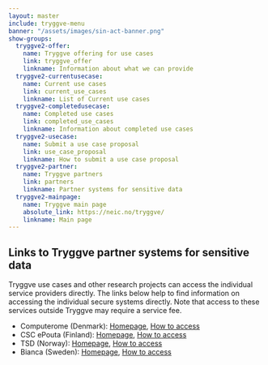 ```yaml
---
layout: master
include: tryggve-menu
banner: "/assets/images/sin-act-banner.png"
show-groups:
  tryggve2-offer:
    name: Tryggve offering for use cases
    link: tryggve_offer
    linkname: Information about what we can provide
  tryggve2-currentusecase:
    name: Current use cases
    link: current_use_cases
    linkname: List of Current use cases
  tryggve2-completedusecase:
    name: Completed use cases
    link: completed_use_cases
    linkname: Information about completed use cases
  tryggve2-usecase:
    name: Submit a use case proposal
    link: use_case_proposal
    linkname: How to submit a use case proposal
  tryggve2-partner:
    name: Tryggve partners
    link: partners
    linkname: Partner systems for sensitive data
  tryggve2-mainpage:
    name: Tryggve main page
    absolute_link: https://neic.no/tryggve/
    linkname: Main page
---
```


## Links to Tryggve partner systems for sensitive data
Tryggve use cases and other research projects can access the individual service providers directly. The links below help to find information on accessing the individual secure systems directly. Note that access to these services outside Tryggve may require a service fee.

* Computerome (Denmark):
  [Homepage](https://www.computerome.dk/),
  [How to access](https://www.computerome.dk/display/CW/Getting+Started+-+new+users)
* CSC ePouta (Finland):
  [Homepage](https://research.csc.fi/epouta),
  [How to access](https://research.csc.fi/epouta)
* TSD (Norway):
  [Homepage](http://www.uio.no/english/services/it/research/storage/sensitive-data/index.html),
  [How to access](https://www.uio.no/english/services/it/research/sensitive-data/use-tsd/login/index.html)
* Bianca (Sweden):
  [Homepage](https://uppmax.uu.se/resources/systems/the-bianca-cluster/),
  [How to access](http://www.uppmax.uu.se/support/user-guides/bianca-user-guide/)
